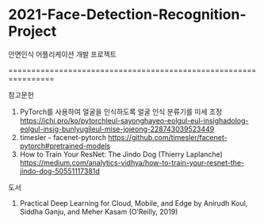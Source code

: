 # 2021-Face-Detection-Recognition-Project
안면인식 어플리케이션 개발 프로젝트

================================================================

참고문헌
1) PyTorch를 사용하여 얼굴을 인식하도록 얼굴 인식 분류기를 미세 조정 https://ichi.pro/ko/pytorchleul-sayonghayeo-eolgul-eul-insighadolog-eolgul-insig-bunlyugileul-mise-jojeong-228743039523449
2) timesler - facenet-pytorch https://github.com/timesler/facenet-pytorch#pretrained-models
3) How to Train Your ResNet: The Jindo Dog (Thierry Laplanche) https://medium.com/analytics-vidhya/how-to-train-your-resnet-the-jindo-dog-50551117381d


도서
1) Practical Deep Learning for Cloud, Mobile, and Edge by Anirudh Koul, Siddha Ganju, and Meher Kasam (O’Reilly, 2019)
